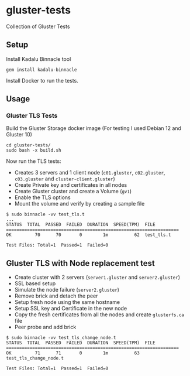 # gluster-tests

Collection of Gluster Tests

## Setup

Install Kadalu Binnacle tool

```
gem install kadalu-binnacle
```

Install Docker to run the tests.

## Usage

### Gluster TLS Tests

Build the Gluster Storage docker image (For testing I used Debian 12 and Gluster 10)

```
cd gluster-tests/
sudo bash -x build.sh
```

Now run the TLS tests:

- Creates 3 servers and 1 client node (`c01.gluster`, `c02.gluster`, `c03.gluster` and `cluster-client.gluster`)
- Create Private key and certificates in all nodes
- Create Gluster cluster and create a Volume (`gv1`)
- Enable the TLS options
- Mount the volume and verify by creating a sample file

```
$ sudo binnacle -vv test_tls.t
...
STATUS  TOTAL  PASSED  FAILED  DURATION  SPEED(TPM)  FILE
==================================================================
OK         70      70       0        1m          62  test_tls.t

Test Files: Total=1  Passed=1  Failed=0
```

## Gluster TLS with Node replacement test

- Create cluster with 2 servers (`server1.gluster` and `server2.gluster`)
- SSL based setup
- Simulate the node failure (`server2.gluster`)
- Remove brick and detach the peer
- Setup fresh node using the same hostname
- Setup SSL key and Certificate in the new node
- Copy the fresh certificates from all the nodes and create `glusterfs.ca` file
- Peer probe and add brick

```
$ sudo binnacle -vv test_tls_change_node.t 
STATUS  TOTAL  PASSED  FAILED  DURATION  SPEED(TPM)  FILE
==================================================================
OK         71      71       0        1m          63  test_tls_change_node.t

Test Files: Total=1  Passed=1  Failed=0
```
